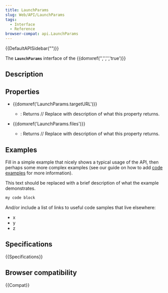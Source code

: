 ```yaml
---
title: LaunchParams
slug: Web/API/LaunchParams
tags:
  - Interface
  - Reference
browser-compat: api.LaunchParams
---
```

{{DefaultAPISidebar("")}}

The **`LaunchParams`** interface of the {{domxref('','','','true')}} 

## Description

 

## Properties

- {{domxref('LaunchParams.targetURL')}}
  - : Returns // Replace with description of what this property returns.

- {{domxref('LaunchParams.files')}}
  - : Returns // Replace with description of what this property returns.





## Examples

Fill in a simple example that nicely shows a typical usage of the API, then perhaps some more complex examples (see our guide on how to add [code examples](/en-US/docs/MDN/Contribute/Structures/Code_examples) for more information).

This text should be replaced with a brief description of what the example demonstrates.

```js
my code block
```

And/or include a list of links to useful code samples that live elsewhere:

*   x
*   y
*   z

## Specifications

{{Specifications}}

## Browser compatibility

{{Compat}}

